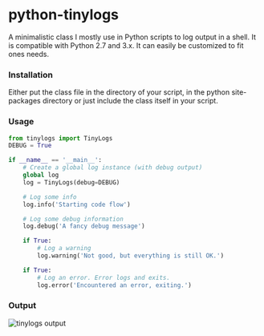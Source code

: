 python-tinylogs
===============

A minimalistic class I mostly use in Python scripts to log output in a shell. It is compatible with Python 2.7 and 3.x. It can easily be customized to fit ones needs. 
### Installation
Either put the class file in the directory of your script, in the python site-packages directory or just include the class itself in your script.

### Usage
```python
from tinylogs import TinyLogs
DEBUG = True

if __name__ == '__main__':
    # Create a global log instance (with debug output)
    global log
    log = TinyLogs(debug=DEBUG)

    # Log some info
    log.info('Starting code flow')

    # Log some debug information
    log.debug('A fancy debug message')

    if True:
        # Log a warning
        log.warning('Not good, but everything is still OK.')

    if True:
        # Log an error. Error logs and exits.
        log.error('Encountered an error, exiting.')
```
### Output
![tinylogs output](https://paste.xinu.at/MGnTo/)
